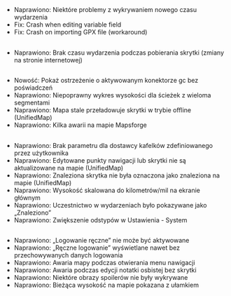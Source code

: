 ##
- Naprawiono: Niektóre problemy z wykrywaniem nowego czasu wydarzenia
- Fix: Crash when editing variable field
- Fix: Crash on importing GPX file (workaround)

##
- Naprawiono: Brak czasu wydarzenia podczas pobierania skrytki (zmiany na stronie internetowej)

##
- Nowość: Pokaż ostrzeżenie o aktywowanym konektorze gc bez poświadczeń
- Naprawiono: Niepoprawny wykres wysokości dla ścieżek z wieloma segmentami
- Naprawiono: Mapa stale przeładowuje skrytki w trybie offline (UnifiedMap)
- Naprawiono: Kilka awarii na mapie Mapsforge

##
- Naprawiono: Brak parametru dla dostawcy kafelków zdefiniowanego przez użytkownika
- Naprawiono: Edytowane punkty nawigacji lub skrytki nie są aktualizowane na mapie (UnifiedMap)
- Naprawiono: Znaleziona skrytka nie była oznaczona jako znaleziona na mapie (UnifiedMap)
- Naprawiono: Wysokość skalowana do kilometrów/mil na ekranie głównym
- Naprawiono: Uczestnictwo w wydarzeniach było pokazywane jako „Znaleziono”
- Naprawiono: Zwiększenie odstypów w Ustawienia - System

##
- Naprawiono: „Logowanie ręczne” nie może być aktywowane
- Naprawiono: „Ręczne logowanie” wyświetlane nawet bez przechowywanych danych logowania
- Naprawiono: Awaria mapy podczas otwierania menu nawigacji
- Naprawiono: Awaria podczas edycji notatki osbistej bez skrytki
- Naprawiono: Niektóre obrazy spoilerów nie były wykrywane
- Naprawiono: Bieżąca wysokość na mapie pokazana z ułamkiem
